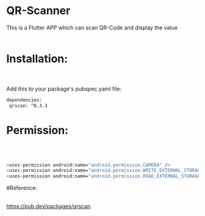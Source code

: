 # QR-Scanner

This is a Flutter APP which can scan QR-Code and display the value
<br></br>

# Installation:
<br></br>
Add this to your package's pubspec.yaml file:
 ```bash
 dependencies:
  qrscan: ^0.3.3
 ```
 # Permission:
 <br></br>
  ```bash
 <uses-permission android:name="android.permission.CAMERA" />
 <uses-permission android:name="android.permission.WRITE_EXTERNAL_STORAGE"/>
 <uses-permission android:name="android.permission.READ_EXTERNAL_STORAGE"/>
```
#Reference:
<br></br>
 
https://pub.dev/packages/qrscan
    
